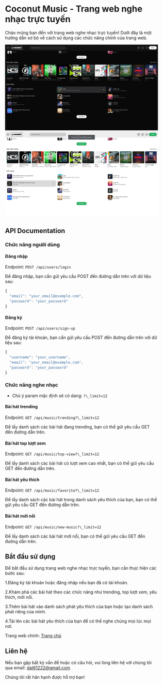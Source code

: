 # Coconut Music - Trang web nghe nhạc trực tuyến

Chào mừng bạn đến với trang web nghe nhạc trực tuyến! Dưới đây là một hướng dẫn sơ bộ về cách sử dụng các chức năng
chính của trang web. <br>

![Trang chủ](/public/images/homepage-dark.png) ![Trang chủ](/public/images/homepage-light.png)

## API Documentation

### Chức năng người dùng

#### Đăng nhập

Endpoint: `POST /api/users/login`

Để đăng nhập, bạn cần gửi yêu cầu POST đến đường dẫn trên với dữ liệu sau:

```javascript
{
  "email": "your_email@example.com",
  "password": "your_password"
}
```

#### Đăng ký

Endpoint: `POST /api/users/sign-up`

Để đăng ký tài khoản, bạn cần gửi yêu cầu POST đến đường dẫn trên với dữ liệu sau:

```javascript
{
  "username": "your_username",
  "email": "your_email@example.com",
  "password": "your_password"
}
```

### Chức năng nghe nhạc

- Chú ý param mặc định sẽ có dang: `?\_limit=12`

#### Bài hát trending

Endpoint: `GET /api/music/trending?\_limit=12`

Để lấy danh sách các bài hát đang trending, bạn có thể gửi yêu cầu GET đến đường dẫn trên.

#### Bài hát top lượt xem

Endpoint: `GET /api/music/top-view?\_limit=12`

Để lấy danh sách các bài hát có lượt xem cao nhất, bạn có thể gửi yêu cầu GET đến đường dẫn trên.

#### Bài hát yêu thích

Endpoint: `GET /api/music/favorite?\_limit=12`

Để lấy danh sách các bài hát trong danh sách yêu thích của bạn, bạn có thể gửi yêu cầu GET đến đường dẫn trên.

#### Bài hát mới nổi

Endpoint: `GET /api/music/new-music?\_limit=12`

Để lấy danh sách các bài hát mới nổi, bạn có thể gửi yêu cầu GET đến đường dẫn trên.

## Bắt đầu sử dụng

Để bắt đầu sử dụng trang web nghe nhạc trực tuyến, bạn cần thực hiện các bước sau:

1.Đăng ký tài khoản hoặc đăng nhập nếu bạn đã có tài khoản.

2.Khám phá các bài hát theo các chức năng như trending, top lượt xem, yêu thích, mới nổi.

3.Thêm bài hát vào danh sách phát yêu thích của bạn hoặc tạo danh sách phát riêng của mình.

4.Tải lên các bài hát yêu thích của bạn để có thể nghe chúng mọi lúc mọi nơi.

Trang web chính: [Trang chủ](https://coconut-music.vercel.app)

## Liên hệ

Nếu bạn gặp bất kỳ vấn đề hoặc có câu hỏi, vui lòng liên hệ với chúng tôi qua email: dat61222@gmail.com

Chúng tôi rất hân hạnh được hỗ trợ bạn!
